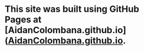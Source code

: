 # This site was built using GitHub Pages at [AidanColombana.github.io]([AidanColombana.github.io](https://aidancolombana.github.io/).
